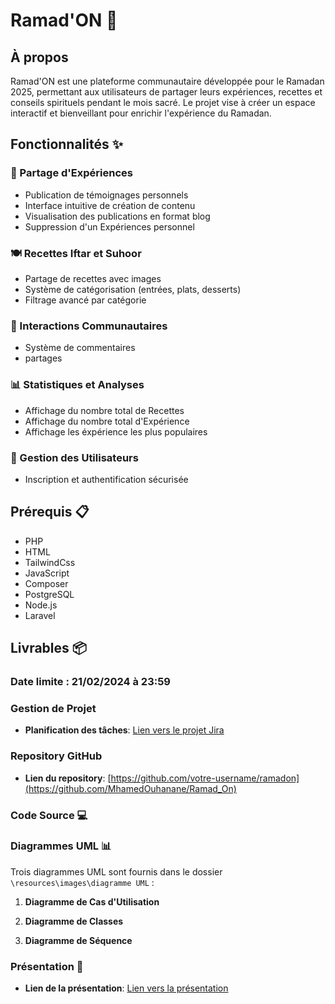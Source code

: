 # Ramad'ON 🌙

## À propos
Ramad'ON est une plateforme communautaire développée pour le Ramadan 2025, permettant aux utilisateurs de partager leurs expériences, recettes et conseils spirituels pendant le mois sacré. Le projet vise à créer un espace interactif et bienveillant pour enrichir l'expérience du Ramadan.

## Fonctionnalités ✨

### 📿 Partage d'Expériences
- Publication de témoignages personnels
- Interface intuitive de création de contenu
- Visualisation des publications en format blog
- Suppression d'un Expériences personnel

### 🍽️ Recettes Iftar et Suhoor
- Partage de recettes avec images
- Système de catégorisation (entrées, plats, desserts)
- Filtrage avancé par catégorie

### 💬 Interactions Communautaires
- Système de commentaires
- partages

### 📊 Statistiques et Analyses
- Affichage du nombre total de Recettes
- Affichage du nombre total d'Expérience
- Affichage les éxpérience les plus populaires

### 🔐 Gestion des Utilisateurs
- Inscription et authentification sécurisée

## Prérequis 📋

- PHP 
- HTML
- TailwindCss
- JavaScript
- Composer
- PostgreSQL 
- Node.js
- Laravel

## Livrables 📦

### Date limite : 21/02/2024 à 23:59

### Gestion de Projet
- **Planification des tâches**: [Lien vers le projet Jira](https://mhamde.atlassian.net/jira/software/projects/RAM/boards/15?atlOrigin=eyJpIjoiZDkzMGY3MzNmZTcxNGZhNzllZTc0OTU4YTI0NGM5NmUiLCJwIjoiaiJ9)

### Repository GitHub
- **Lien du repository**: [https://github.com/votre-username/ramadon](https://github.com/MhamedOuhanane/Ramad_On)

### Code Source 💻

### Diagrammes UML 📊
Trois diagrammes UML sont fournis dans le dossier `\resources\images\diagramme UML` :

1. **Diagramme de Cas d'Utilisation**

2. **Diagramme de Classes**

3. **Diagramme de Séquence**

### Présentation 📑
- **Lien de la présentation**: [Lien vers la présentation](https://www.canva.com/design/DAGfvv_eJuY/TOWt09Ws1bE3CpWCZoFzAg/edit?utm_content=DAGfvv_eJuY&utm_campaign=designshare&utm_medium=link2&utm_source=sharebutton)
